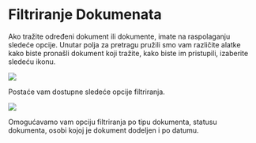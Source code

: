 # Filtriranje Dokumenata

Ako tražite određeni dokument ili dokumente, imate na raspolaganju sledeće opcije. Unutar polja za pretragu pružili smo vam različite alatke kako biste pronašli dokument koji tražite, kako biste im pristupili, izaberite sledeću ikonu.

![](https://lh7-us.googleusercontent.com/xnBIXRfPVGNAZoAEJzzK-hetgB9cuKdcQBcISfhU\_7jL\_j5v4POnhtsOcDCvTPnk4MsoG-dcRQuQ1uzdEjaF758gko1QsBxr-45MXc70d1og4LAcnadyICPsbffEDICvyZl7sHGTJRwRB3uM77vOWN8)

Postaće vam dostupne sledeće opcije filtriranja.

![](https://lh7-us.googleusercontent.com/VViCqWz9H\_347QkeQ-CNQLP-XifbTD5058czQEhhk7q2AHs5oZqh79XOg\_HyxTiAdcUiyJn0tDiblH8UwRZnq20E\_Nia4u1sAOZEnEVJgcsVUN3K5MMb5d8hu1Jn0lTuRMMcz9nEASiW2mC4gKWZkhI)

Omogućavamo vam opciju filtriranja po tipu dokumenta, statusu dokumenta, osobi kojoj je dokument dodeljen i po datumu.
